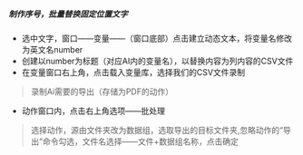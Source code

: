 ##### 制作序号，批量替换固定位置文字

- 选中文字，窗口——变量——（窗口底部）点击建立动态文本，将变量名修改为英文名number
- 创建以number为标题（对应AI内的变量名），以替换内容为列内容的CSV文件
- 在变量窗口右上角，点击载入变量库，选择我们的CSV文件录制

> 录制Ai需要的导出（存储为PDF的动作）

- 动作窗口内，点击右上角选项——批处理

> 选择动作，源由文件夹改为数据组，选取导出的目标文件夹,忽略动作的“导出”命令勾选，文件名选择——文件+数据组名称，点击确定